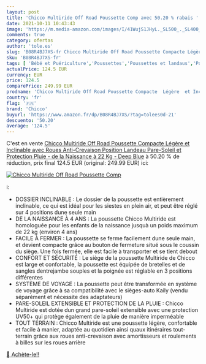 ```yaml
---
layout: post
title: 'Chicco Multiride Off Road Poussette Comp avec 50.20 % rabais '
date: 2021-10-11 10:43:43
image: 'https://m.media-amazon.com/images/I/41WujS1JHyL._SL500_._SL400_.jpg'
comments: true
category: ofertas
author: 'tole.es'
slug: 'B08R4BJ7XS-fr Chicco Multiride Off Road Poussette Compacte Légère et...'
sku: 'B08R4BJ7XS-fr'
tags: [ 'Bébé et Puériculture','Poussettes','Poussettes et landaus','Poussettes, landaus et accessoires','chicco', ]
actualPrice: 124.5 EUR
currency: EUR
price: 124.5
comparePrice: 249.99 EUR
prodname: 'Chicco Multiride Off Road Poussette Compacte  Légère  et Inclinable  avec Roues Anti-Crevaison  Position Landeau  Pare-Soleil et Protection Pluie - de la Naissance à 22 Kg - Deep Blue'
country: 'fr'
flag: '🇫🇷'
brand: 'Chicco'
buyurl: 'https://www.amazon.fr/dp/B08R4BJ7XS/?tag=tolees0d-21'
descuento: '50.20'
average: '124.5'
---
```


C'est en vente [Chicco Multiride Off Road Poussette Compacte  Légère  et Inclinable  avec Roues Anti-Crevaison  Position Landeau  Pare-Soleil et Protection Pluie - de la Naissance à 22 Kg - Deep Blue](https://www.amazon.fr/dp/B08R4BJ7XS/?tag=tolees0d-21)  à  50.20 % de réduction, prix final  124.5 EUR (original: 249.99 EUR) ici:

[![Chicco Multiride Off Road Poussette Comp](https://m.media-amazon.com/images/I/41WujS1JHyL._SL500_._SL400_.jpg)](https://www.amazon.fr/dp/B08R4BJ7XS/?tag=tolees0d-21)

ℹ️:

- DOSSIER INCLINABLE : Le dossier de la poussette est entièrement inclinable, ce qui est idéal pour les siestes en plein air, et peut être réglé sur 4 positions dune seule main
- DE LA NAISSANCE À 4 ANS : La poussette Chicco Multiride est homologuée pour les enfants de la naissance jusquà un poids maximum de 22 kg (environ 4 ans)
- FACILE À FERMER : La poussette se ferme facilement dune seule main, et devient compacte grâce au bouton de fermeture situé sous le coussin du siège. Une fois fermée, elle est facile à transporter et se tient debout
- CONFORT ET SÉCURITÉ : Le siège de la poussette Multiride de Chicco est large et confortable, la poussette est équipée de bretelles et de sangles dentrejambe souples et la poignée est réglable en 3 positions différentes
- SYSTÈME DE VOYAGE : La poussette peut être transformée en système de voyage grâce à sa compatibilité avec le sièges-auto Kaily (vendu séparément et nécessite des adaptateurs)
- PARE-SOLEIL EXTENSIBLE ET PROTECTION DE LA PLUIE : Chicco Multiride est dotée dun grand pare-soleil extensible avec une protection UV50+ qui protège également de la pluie de manière imperméable
- TOUT TERRAIN : Chicco Multiride est une poussette légère, confortable et facile à manier, adaptée au quotidien ainsi quaux itinéraires tout-terrain grâce aux roues anti-crevaison avec amortisseurs et roulements à billes sur les roues arrière

[🛒 Achète-le!!](https://www.amazon.fr/dp/B08R4BJ7XS/?tag=tolees0d-21)

